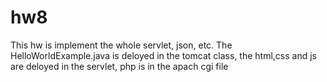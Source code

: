 hw8
===
This hw is implement the whole servlet, json, etc. The HelloWorldExample.java is deloyed in the tomcat class, the html,css
and js are deloyed in the servlet, php is in the apach cgi file
